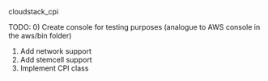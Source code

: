 cloudstack_cpi

TODO:
0) Create console for testing purposes (analogue to AWS console in the aws/bin folder)
1) Add network support
2) Add stemcell support
3) Implement CPI class